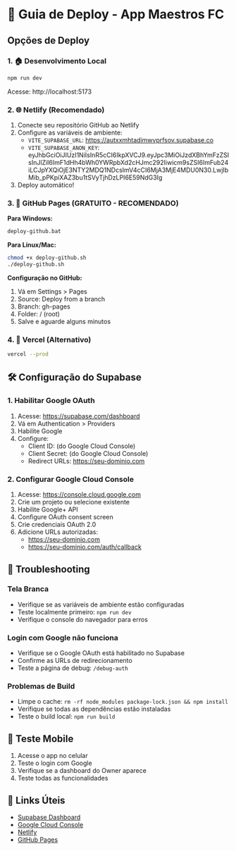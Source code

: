# 🚀 Guia de Deploy - App Maestros FC

## Opções de Deploy

### 1. 🏠 Desenvolvimento Local
```bash
npm run dev
```
Acesse: http://localhost:5173

### 2. 🌐 Netlify (Recomendado)
1. Conecte seu repositório GitHub ao Netlify
2. Configure as variáveis de ambiente:
   - `VITE_SUPABASE_URL`: https://autxxmhtadimwvprfsov.supabase.co
   - `VITE_SUPABASE_ANON_KEY`: eyJhbGciOiJIUzI1NiIsInR5cCI6IkpXVCJ9.eyJpc3MiOiJzdXBhYmFzZSIsInJlZiI6ImF1dHh4bWh0YWRpbXd2cHJmc292Iiwicm9sZSI6ImFub24iLCJpYXQiOjE3NTY2MDQ1NDcsImV4cCI6MjA3MjE4MDU0N30.LwjIbMib_pPKpiXAZ3bu1tSVyTjhDzLPI6E59NdG3Ig
3. Deploy automático!

### 3. 📄 GitHub Pages (GRATUITO - RECOMENDADO)

**Para Windows:**
```cmd
deploy-github.bat
```

**Para Linux/Mac:**
```bash
chmod +x deploy-github.sh
./deploy-github.sh
```

**Configuração no GitHub:**
1. Vá em Settings > Pages
2. Source: Deploy from a branch
3. Branch: gh-pages
4. Folder: / (root)
5. Salve e aguarde alguns minutos

### 4. 🔧 Vercel (Alternativo)
```bash
vercel --prod
```

## 🛠️ Configuração do Supabase

### 1. Habilitar Google OAuth
1. Acesse: https://supabase.com/dashboard
2. Vá em Authentication > Providers
3. Habilite Google
4. Configure:
   - Client ID: (do Google Cloud Console)
   - Client Secret: (do Google Cloud Console)
   - Redirect URLs: https://seu-dominio.com

### 2. Configurar Google Cloud Console
1. Acesse: https://console.cloud.google.com
2. Crie um projeto ou selecione existente
3. Habilite Google+ API
4. Configure OAuth consent screen
5. Crie credenciais OAuth 2.0
6. Adicione URLs autorizadas:
   - https://seu-dominio.com
   - https://seu-dominio.com/auth/callback

## 🐛 Troubleshooting

### Tela Branca
- Verifique se as variáveis de ambiente estão configuradas
- Teste localmente primeiro: `npm run dev`
- Verifique o console do navegador para erros

### Login com Google não funciona
- Verifique se o Google OAuth está habilitado no Supabase
- Confirme as URLs de redirecionamento
- Teste a página de debug: `/debug-auth`

### Problemas de Build
- Limpe o cache: `rm -rf node_modules package-lock.json && npm install`
- Verifique se todas as dependências estão instaladas
- Teste o build local: `npm run build`

## 📱 Teste Mobile

1. Acesse o app no celular
2. Teste o login com Google
3. Verifique se a dashboard do Owner aparece
4. Teste todas as funcionalidades

## 🔗 Links Úteis

- [Supabase Dashboard](https://supabase.com/dashboard)
- [Google Cloud Console](https://console.cloud.google.com)
- [Netlify](https://netlify.com)
- [GitHub Pages](https://pages.github.com)
